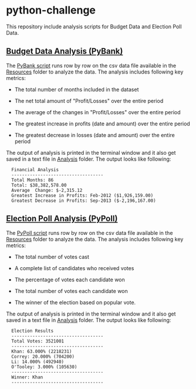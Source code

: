 # python-challenge
This repository include analysis scripts for Budget Data and Election Poll Data.
## [Budget Data Analysis (PyBank)](PyBank)
The [PyBank script](PyBank/main.py) runs row by row on the csv data file available in the [Resources](PyBank/Resources) folder to analyze the data. The analysis includes following key metrics:
  * The total number of months included in the dataset

  * The net total amount of "Profit/Losses" over the entire period

  * The average of the changes in "Profit/Losses" over the entire period

  * The greatest increase in profits (date and amount) over the entire period

  * The greatest decrease in losses (date and amount) over the entire period

The output of analysis is printed in the terminal window and it also get saved in a text file in [Analysis](PyBank/Analysis) folder. The output looks like following:
```text
  Financial Analysis
  -----------------------------------
  Total Months: 86
  Total: $38,382,578.00
  Average  Change: $-2,315.12
  Greatest Increase in Profits: Feb-2012 ($1,926,159.00)
  Greatest Decrease in Profits: Sep-2013 ($-2,196,167.00)
  ```
## [Election Poll Analysis (PyPoll)](PyPoll)
The [PyPoll script](PyPoll/mian.py) runs row by row on the csv data file available in the [Resources](PyPoll/Resources) folder to analyze the data. The analysis includes following key metrics:
  * The total number of votes cast

  * A complete list of candidates who received votes

  * The percentage of votes each candidate won

  * The total number of votes each candidate won

  * The winner of the election based on popular vote.
  
The output of analysis is printed in the terminal window and it also get saved in a text file in [Analysis](PyPoll/Analysis) folder. The output looks like following:
```text
  Election Results
  -----------------------------------
  Total Votes: 3521001
  -----------------------------------
  Khan: 63.000% (2218231)
  Correy: 20.000% (704200)
  Li: 14.000% (492940)
  O'Tooley: 3.000% (105630)
  -----------------------------------
  Winner: Khan
  -----------------------------------
  ```